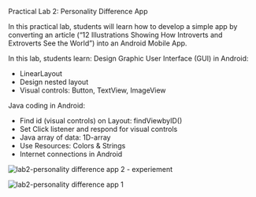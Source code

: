 Practical Lab 2: Personality Difference App

In this practical lab, students will learn how to develop a simple app by converting an article 
(“12 Illustrations Showing How Introverts and Extroverts See the World”) 
into an Android Mobile App.

In this lab, students learn:
Design Graphic User Interface (GUI) in Android:
- LinearLayout
- Design nested layout
- Visual controls: Button, TextView, ImageView

Java coding in Android:
- Find id (visual controls) on Layout: findViewbyID()
- Set Click listener and respond for visual controls
- Java array of data: 1D-array
- Use Resources: Colors & Strings
- Internet connections in Android

![lab2-personality difference app 2 - experiement](https://github.com/user-attachments/assets/d5e08551-e58f-4930-8d7a-1ac5138d6fbb)

![lab2-personality difference app 1](https://github.com/user-attachments/assets/f46d2ca1-6161-4f83-93be-df588dcd838c)
